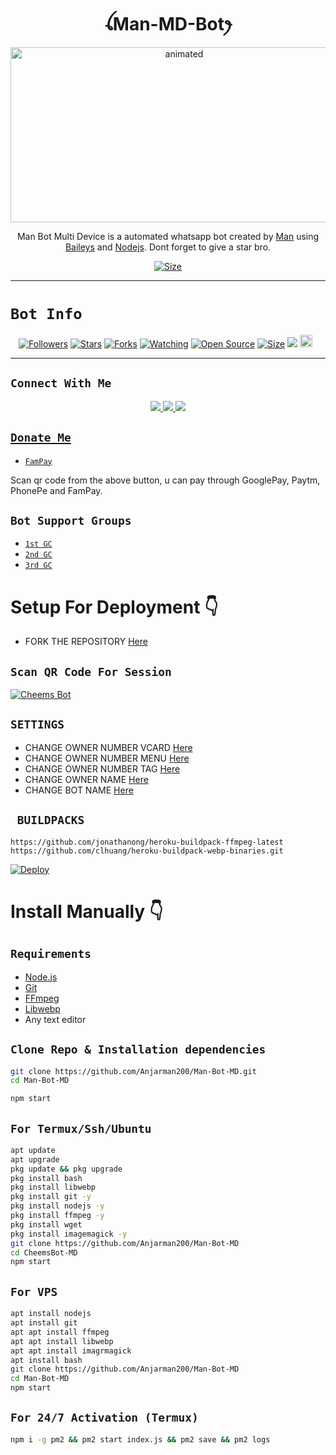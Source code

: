 

<h1 align="center">ꪶMan-MD-Botꫂ<br></h1>
<p align="center">
<img src="https://media.tenor.com/images/e15cb1453a09e25bab41116d930329bf/tenor.gif" alt="animated" width="540" height="280" />
</p>

<p align="center">
Man Bot Multi Device is a automated whatsapp bot created by <a href="https://github.com/Anjarman200" target="_blank">Man</a> using <a href="https://github.com/adiwajshing/Baileys" target="_blank">Baileys</a> and <a href="https://github.com/nodejs" target="_blank">Nodejs</a>. Dont forget to give a star bro.
</p>

<p align="center">
<a href="https://youtu.be/c/Anjarman20"><img title="Size" src="https://img.shields.io/badge/Tutorial-Video-green"></a>
</p>

------

# ```Bot Info```
<p align="center">
<a href="https://github.com/Anjarman200/followers"><img title="Followers" src="https://img.shields.io/github/followers/Anjarman200?color=red&style=flat-square"></a>
<a href="https://github.com/Anjarman200/Man-Bot-MD/stargazers/"><img title="Stars" src="https://img.shields.io/github/stars/Anjarman200/Man-Bot-MD?color=blue&style=flat-square"></a>
<a href="https://github.com/Anjarman200/Man-Bot-MD/network/members"><img title="Forks" src="https://img.shields.io/github/forks/Anjarman200/Man-Bot-MD?color=red&style=flat-square"></a>
<a href="https://github.com/Anjarman200/Man-Bot-MD/watchers"><img title="Watching" src="https://img.shields.io/github/watchers/Anjarman200/Man-Bot-MD?label=Watchers&color=blue&style=flat-square"></a>
<a href="https://github.com/Anjarman200/Man-Bot-MD"><img title="Open Source" src="https://img.shields.io/badge/Author-Man%20Bot%20Inc.-red?v=103"></a>
<a href="https://github.com/Anjarman200/Man-Bot-MD/"><img title="Size" src="https://img.shields.io/github/repo-size/Anjarman200/Man-Bot-MD?style=flat-square&color=green"></a>
<a href="https://hits.seeyoufarm.com"><img src="https://hits.seeyoufarm.com/api/count/incr/badge.svg?url=https%3A%2F%2Fgithub.com%2FDG%2FMan-Bot-MD&count_bg=%2379C83D&title_bg=%23555555&icon=probot.svg&icon_color=%2300FF6D&title=hits&edge_flat=false"/></a>
<a href="https://github.com/Anjarman200/Man-Bot-MD/graphs/commit-activity"><img height="20" src="https://img.shields.io/badge/Maintained%3F-yes-green.svg"></a>&nbsp;&nbsp;
</p>
<p align='center'>
    </p>

-------

## ```Connect With Me```
<p align="center">
<a href="https://wa.me/6282146354240"><img src="https://img.shields.io/badge/Contact Owner-25D366?style=for-the-badge&logo=whatsapp&logoColor=white" />
<a href="https://chat.whatsapp.com/HYj9wu5Jrv6CROxyeQbHoS"><img src="https://img.shields.io/badge/Join Official GC-25D366?style=for-the-badge&logo=whatsapp&logoColor=white" />
<a href="https://youtube.com/c/Anjarman20"><img src="https://img.shields.io/badge/Subscribe Anjarman20-ff0000?style=for-the-badge&logo=youtube&logoColor=ff000000&link=https://www.youtube.com/c/BOTINDO" /><br>
</p>

## ```Donate Me```

- [`FamPay`](https://telegra.ph/file/8737b098fd5702daeb7e0.jpg)

<p align="left">
Scan qr code from the above button, u can pay through GooglePay, Paytm, PhonePe and FamPay.
</p>

## ```Bot Support Groups```

- [`1st GC`](https://chat.whatsapp.com/HYj9wu5Jrv6CROxyeQbHoS)
- [`2nd GC`](https://chat.whatsapp.com/LS1Xx3fSqg7FpSYSjKWhL5)
- [`3rd GC`](https://chat.whatsapp.com/EcycNbJFCVT5ZsG9xIGkqd)

# Setup For Deployment 👇

- FORK THE REPOSITORY [Here](https://github.com/Anjarman200/Man-Bot-MD/fork)

## `Scan QR Code For Session`
[![Cheems Bot](https://repl.it/badge/github/quiec/whatsasena)](https://replit.com/@DGXeon/Cheems-Bot-Multi-Device-Qr-Code-Generator?output%20only=1&lite=1#index.js)

## `SETTINGS`

- CHANGE OWNER NUMBER VCARD [Here](https://github.com/Anjarman200/Man-Bot-MD/blob/master/settings.js#L58)
- CHANGE OWNER NUMBER MENU [Here](https://github.com/Anjarman200/Man-Bot-MD/blob/master/settings.js#L65)
- CHANGE OWNER NUMBER TAG [Here](https://github.com/Anjarman200/Man-Bot-MD/blob/master/settings.js#L66)
- CHANGE OWNER NAME [Here](https://github.com/Anjarman200/Man-Bot-MD/blob/master/settings.js#L59)
- CHANGE BOT NAME [Here](https://github.com/Anjarman200/Man-Bot-MD/blob/master/settings.js#L67)

## ` BUILDPACKS`

```
https://github.com/jonathanong/heroku-buildpack-ffmpeg-latest
https://github.com/clhuang/heroku-buildpack-webp-binaries.git
```

[![Deploy](https://www.herokucdn.com/deploy/button.svg)](https://heroku.com/deploy?template=https://github.com/Anjarman200/Man-Bot-MD/)

# Install Manually 👇
## `Requirements`
* [Node.js](https://nodejs.org/en/)
* [Git](https://git-scm.com/downloads)
* [FFmpeg](https://github.com/BtbN/FFmpeg-Builds/releases/download/autobuild-2020-12-08-13-03/ffmpeg-n4.3.1-26-gca55240b8c-win64-gpl-4.3.zip)
* [Libwebp](https://developers.google.com/speed/webp/download)
* Any text editor
## `Clone Repo & Installation dependencies`
```bash
git clone https://github.com/Anjarman200/Man-Bot-MD.git
cd Man-Bot-MD

npm start
```
## `For Termux/Ssh/Ubuntu`
```bash
apt update
apt upgrade
pkg update && pkg upgrade
pkg install bash
pkg install libwebp
pkg install git -y
pkg install nodejs -y 
pkg install ffmpeg -y 
pkg install wget
pkg install imagemagick -y
git clone https://github.com/Anjarman200/Man-Bot-MD
cd CheemsBot-MD
npm start
```
## `For VPS`
```bash
apt install nodejs 
apt install git 
apt apt install ffmpeg 
apt apt install libwebp 
apt apt install imagrmagick
apt install bash
git clone https://github.com/Anjarman200/Man-Bot-MD
cd Man-Bot-MD
npm start
```
## `For 24/7 Activation (Termux)`
```bash
npm i -g pm2 && pm2 start index.js && pm2 save && pm2 logs
```
